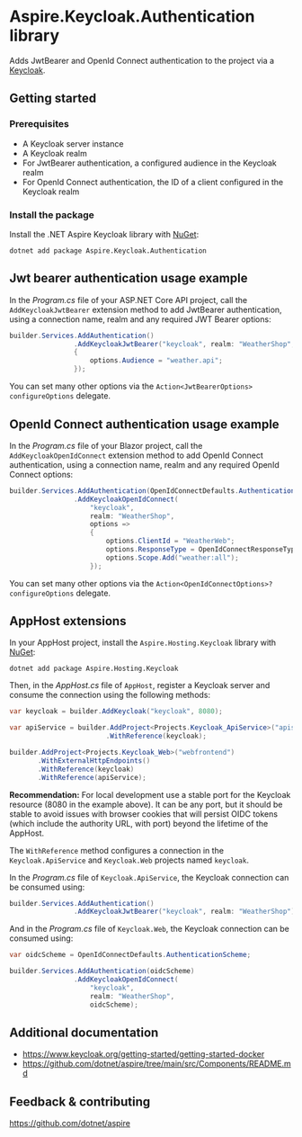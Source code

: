 # Aspire.Keycloak.Authentication library

Adds JwtBearer and OpenId Connect authentication to the project via a [Keycloak](https://www.keycloak.org).

## Getting started

### Prerequisites

- A Keycloak server instance
- A Keycloak realm
- For JwtBearer authentication, a configured audience in the Keycloak realm
- For OpenId Connect authentication, the ID of a client configured in the Keycloak realm

### Install the package

Install the .NET Aspire Keycloak library with [NuGet](https://www.nuget.org):

```dotnetcli
dotnet add package Aspire.Keycloak.Authentication
```

## Jwt bearer authentication usage example

In the _Program.cs_ file of your ASP.NET Core API project, call the `AddKeycloakJwtBearer` extension method to add JwtBearer authentication, using a connection name, realm and any required JWT Bearer options:

```csharp
builder.Services.AddAuthentication()
                .AddKeycloakJwtBearer("keycloak", realm: "WeatherShop", options =>
                {
                    options.Audience = "weather.api";
                });
```

You can set many other options via the `Action<JwtBearerOptions> configureOptions` delegate.

## OpenId Connect authentication usage example

In the _Program.cs_ file of your Blazor project, call the `AddKeycloakOpenIdConnect` extension method to add OpenId Connect authentication, using a connection name, realm and any required OpenId Connect options:

```csharp
builder.Services.AddAuthentication(OpenIdConnectDefaults.AuthenticationScheme)
                .AddKeycloakOpenIdConnect(
                    "keycloak", 
                    realm: "WeatherShop", 
                    options =>
                    {
                        options.ClientId = "WeatherWeb";
                        options.ResponseType = OpenIdConnectResponseType.Code;
                        options.Scope.Add("weather:all");
                    });
```

You can set many other options via the `Action<OpenIdConnectOptions>? configureOptions` delegate.

## AppHost extensions

In your AppHost project, install the `Aspire.Hosting.Keycloak` library with [NuGet](https://www.nuget.org):

```dotnetcli
dotnet add package Aspire.Hosting.Keycloak
```

Then, in the _AppHost.cs_ file of `AppHost`, register a Keycloak server and consume the connection using the following methods:

```csharp
var keycloak = builder.AddKeycloak("keycloak", 8080);

var apiService = builder.AddProject<Projects.Keycloak_ApiService>("apiservice")
                        .WithReference(keycloak);

builder.AddProject<Projects.Keycloak_Web>("webfrontend")
       .WithExternalHttpEndpoints()
       .WithReference(keycloak)
       .WithReference(apiService);
```

**Recommendation:** For local development use a stable port for the Keycloak resource (8080 in the example above). It can be any port, but it should be stable to avoid issues with browser cookies that will persist OIDC tokens (which include the authority URL, with port) beyond the lifetime of the AppHost.

The `WithReference` method configures a connection in the `Keycloak.ApiService` and `Keycloak.Web` projects named `keycloak`.

In the _Program.cs_ file of `Keycloak.ApiService`, the Keycloak connection can be consumed using:

```csharp
builder.Services.AddAuthentication()
                .AddKeycloakJwtBearer("keycloak", realm: "WeatherShop");
```

And in the _Program.cs_ file of `Keycloak.Web`, the Keycloak connection can be consumed using:

```csharp
var oidcScheme = OpenIdConnectDefaults.AuthenticationScheme;

builder.Services.AddAuthentication(oidcScheme)
                .AddKeycloakOpenIdConnect(
                    "keycloak", 
                    realm: "WeatherShop", 
                    oidcScheme);
```

## Additional documentation

* https://www.keycloak.org/getting-started/getting-started-docker
* https://github.com/dotnet/aspire/tree/main/src/Components/README.md

## Feedback & contributing

https://github.com/dotnet/aspire

